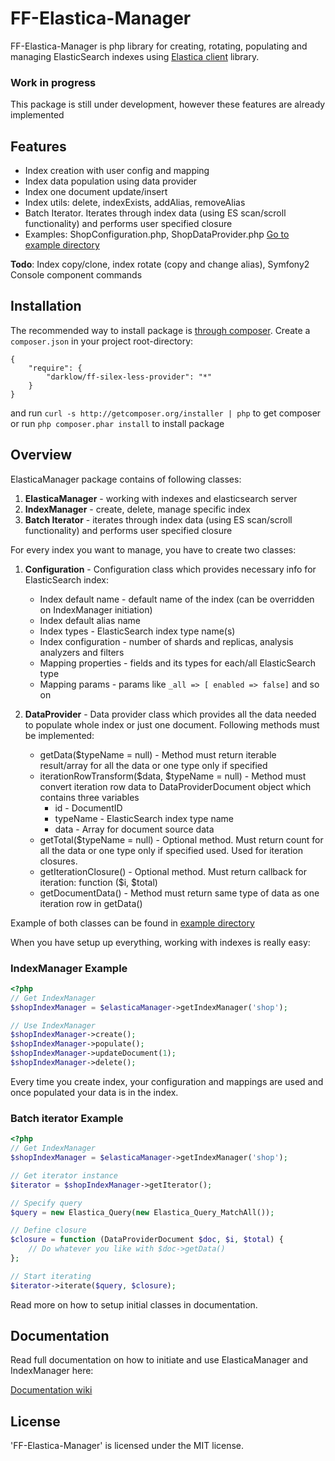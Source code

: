 FF-Elastica-Manager
================

FF-Elastica-Manager is php library for creating, rotating, populating and managing ElasticSearch indexes using [Elastica client](https://github.com/ruflin/Elastica) library.

### Work in progress

This package is still under development, however these features are already implemented

## Features

* Index creation with user config and mapping
* Index data population using data provider
* Index one document update/insert
* Index utils: delete, indexExists, addAlias, removeAlias
* Batch Iterator. Iterates through index data (using ES scan/scroll functionality) and performs user specified closure
* Examples: ShopConfiguration.php, ShopDataProvider.php [Go to example directory](https://github.com/darklow/ff-elastica-manager/tree/master/example)

**Todo**: Index copy/clone, index rotate (copy and change alias), Symfony2 Console component commands

## Installation
The recommended way to install package is [through composer](http://getcomposer.org). Create a `composer.json` in your project root-directory:

    {
        "require": {
            "darklow/ff-silex-less-provider": "*"
        }
    }

and run ```curl -s http://getcomposer.org/installer | php``` to get composer or run ```php composer.phar install``` to install package


## Overview

ElasticaManager package contains of following classes:

1. **ElasticaManager** - working with indexes and elasticsearch server
2. **IndexManager** - create, delete, manage specific index
3. **Batch Iterator** - iterates through index data (using ES scan/scroll functionality) and performs user specified closure

For every index you want to manage, you have to create two classes:

1. **Configuration** - Configuration class which provides necessary info for ElasticSearch index:
    * Index default name - default name of the index (can be overridden on IndexManager initiation)
    * Index default alias name
    * Index types - ElasticSearch index type name(s)
    * Index configuration - number of shards and replicas, analysis analyzers and filters
    * Mapping properties - fields and its types for each/all ElasticSearch type
    * Mapping params - params like ```_all => [ enabled => false]``` and so on


2. **DataProvider** - Data provider class which provides all the data needed to populate whole index or just one document.
Following methods must be implemented:
    * getData($typeName = null) - Method must return iterable result/array for all the data or one type only if specified
    * iterationRowTransform($data, $typeName = null) - Method must convert iteration row data to DataProviderDocument object which contains three variables
        * id - DocumentID
        * typeName - ElasticSearch index type name
        * data - Array for document source data
    * getTotal($typeName = null) - Optional method. Must return count for all the data or one type only if specified used. Used for iteration closures.
    * getIterationClosure() - Optional method. Must return callback for iteration: function ($i, $total)
    * getDocumentData() - Method must return same type of data as one iteration row in getData()

Example of both classes can be found in [example directory](https://github.com/darklow/ff-elastica-manager/tree/master/example)

When you have setup up everything, working with indexes is really easy:

### IndexManager Example

```php
<?php
// Get IndexManager
$shopIndexManager = $elasticaManager->getIndexManager('shop');

// Use IndexManager
$shopIndexManager->create();
$shopIndexManager->populate();
$shopIndexManager->updateDocument(1);
$shopIndexManager->delete();
```

Every time you create index, your configuration and mappings are used and once populated your data is in the index.

### Batch iterator Example

```php
<?php
// Get IndexManager
$shopIndexManager = $elasticaManager->getIndexManager('shop');

// Get iterator instance
$iterator = $shopIndexManager->getIterator();

// Specify query
$query = new Elastica_Query(new Elastica_Query_MatchAll());

// Define closure
$closure = function (DataProviderDocument $doc, $i, $total) {
	// Do whatever you like with $doc->getData()
};

// Start iterating
$iterator->iterate($query, $closure);
```

Read more on how to setup initial classes in documentation.

## Documentation

Read full documentation on how to initiate and use ElasticaManager and IndexManager here:

[Documentation wiki](https://github.com/darklow/ff-elastica-manager/wiki)


## License

'FF-Elastica-Manager' is licensed under the MIT license.

